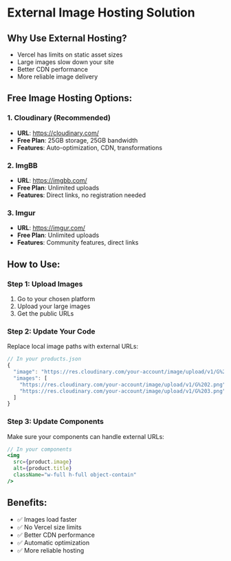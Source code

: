 # External Image Hosting Solution

## Why Use External Hosting?
- Vercel has limits on static asset sizes
- Large images slow down your site
- Better CDN performance
- More reliable image delivery

## Free Image Hosting Options:

### 1. Cloudinary (Recommended)
- **URL**: https://cloudinary.com/
- **Free Plan**: 25GB storage, 25GB bandwidth
- **Features**: Auto-optimization, CDN, transformations

### 2. ImgBB
- **URL**: https://imgbb.com/
- **Free Plan**: Unlimited uploads
- **Features**: Direct links, no registration needed

### 3. Imgur
- **URL**: https://imgur.com/
- **Free Plan**: Unlimited uploads
- **Features**: Community features, direct links

## How to Use:

### Step 1: Upload Images
1. Go to your chosen platform
2. Upload your large images
3. Get the public URLs

### Step 2: Update Your Code
Replace local image paths with external URLs:

```javascript
// In your products.json
{
  "image": "https://res.cloudinary.com/your-account/image/upload/v1/G%202.png",
  "images": [
    "https://res.cloudinary.com/your-account/image/upload/v1/G%202.png",
    "https://res.cloudinary.com/your-account/image/upload/v1/G%203.png"
  ]
}
```

### Step 3: Update Components
Make sure your components can handle external URLs:

```jsx
// In your components
<img 
  src={product.image} 
  alt={product.title}
  className="w-full h-full object-contain"
/>
```

## Benefits:
- ✅ Images load faster
- ✅ No Vercel size limits
- ✅ Better CDN performance
- ✅ Automatic optimization
- ✅ More reliable hosting
